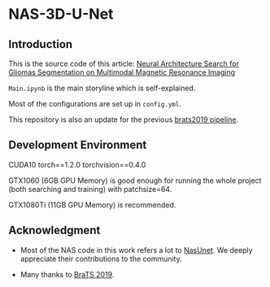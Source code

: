 # NAS-3D-U-Net

## Introduction
This is the source code of this article: [Neural Architecture Search for Gliomas Segmentation on Multimodal Magnetic Resonance Imaging](https://arxiv.org/abs/2005.06338)

`Main.ipynb` is the main storyline which is self-explained.

Most of the configurations are set up in `config.yml`.

This repository is also an update for the previous [brats2019 pipeline](https://github.com/woodywff/brats_2019-data_pipeline).

## Development Environment
CUDA10 torch==1.2.0 torchvision==0.4.0

GTX1060 (6GB GPU Memory) is good enough for running the whole project (both searching and training) with patchsize=64.

GTX1080Ti (11GB GPU Memory) is recommended.

## Acknowledgment
- Most of the NAS code in this work refers a lot to [NasUnet](https://github.com/tianbaochou/NasUnet). We deeply appreciate their contributions to the community.

- Many thanks to [BraTS 2019](https://www.med.upenn.edu/cbica/brats2019.html).



